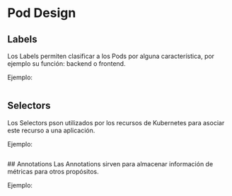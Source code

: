 # Pod Design

## Labels
Los Labels permiten clasificar a los Pods por alguna característica, por ejemplo su función: backend o frontend.

Ejemplo:
```
``` 

## Selectors
Los Selectors pson utilizados por los recursos de Kubernetes para asociar este recurso a una aplicación.

Ejemplo:
```
```

## Annotations
Las Annotations sirven para almacenar información de métricas para otros propósitos.

Ejemplo: 
```
```